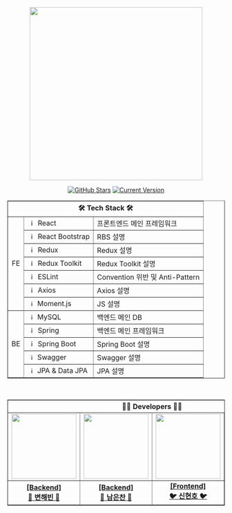 <div align="center">
<img src="https://user-images.githubusercontent.com/112257466/209065559-f5e0904f-c978-4a25-92d6-0ab171e8a3eb.png" width="400px"/>
<br/>

[![GitHub Stars](https://img.shields.io/github/stars/InQ-InQ-InQ-InQ-InQ/KUBS?style=for-the-badge)](https://github.com/InQ-InQ-InQ-InQ-InQ/KUBS/stargazers) [![Current Version](https://img.shields.io/badge/version-Beta-black?style=for-the-badge)](https://google.co.kr)

</div>

  <!-- Frontend Stack -->
<table border=""4>
  <th align="center" colspan="3">🛠 Tech Stack 🛠</th>
  <tr>
    <td rowspan="7" align="center">FE</td>
    <td><img src="https://upload.wikimedia.org/wikipedia/commons/thumb/a/a7/React-icon.svg/2300px-React-icon.svg.png" width="15px" alt="_icon"/>&nbsp;&nbsp;React</td>
    <td>프론트엔드 메인 프레임워크</td>
  </tr>
  <tr>
    <td><img src="https://user-images.githubusercontent.com/112257466/209071362-a99be5b3-c9f9-46f2-a12d-d078f59099dd.svg" width="15px" alt="_icon" />&nbsp;&nbsp;React Bootstrap</td>
    <td>RBS 설명</td>
  </tr>
  <tr>
    <td><img src="https://img.icons8.com/color/480/redux.png" width="15px" alt="_icon" />&nbsp;&nbsp;Redux</td>
    <td>Redux 설명</td>
  </tr>
  <tr>
    <td><img src="https://img.icons8.com/color/480/redux.png" width="15px" alt="_icon" />&nbsp;&nbsp;Redux Toolkit</td>
    <td>Redux Toolkit 설명</td>
  </tr>
    <tr>
      <td><img src="https://upload.wikimedia.org/wikipedia/commons/thumb/e/e3/ESLint_logo.svg/1200px-ESLint_logo.svg.png" width="15px" alt="_icon" />&nbsp;&nbsp;ESLint</td>
    <td>Convention 위반 및 Anti-Pattern</td>
  </tr>
  <tr>
    <td><img src="https://user-images.githubusercontent.com/112257466/209071958-ca6f5a8f-a61a-4b27-88f4-f6ac84808430.png" width="15px" alt="_icon" />&nbsp;&nbsp;Axios</td>
    <td>Axios 설명</td>
  </tr>
	    <tr>
    <td><img src="https://user-images.githubusercontent.com/112257466/209077244-27be08d0-85f9-4bdc-9efc-c2bf7b6e1229.png" width="14px" alt="_icon" />&nbsp;&nbsp;Moment.js</td>
    <td>JS 설명</td>
	</tr>



  <!-- Backend Stack -->
  <tr>
    <td rowspan="6" align="center">BE</td>
	<tr>
    <td><img src="https://user-images.githubusercontent.com/112257466/209078356-d9120e3d-9498-4ee4-a38d-139a263910f4.png" width="14px" alt="_icon" />&nbsp;&nbsp;MySQL</td>
    <td>백엔드 메인 DB</td>
  </tr>
    <td><img src="https://user-images.githubusercontent.com/112257466/209075018-0a1f7f14-a910-4d16-a4e4-51929b99e1ae.png" width="15px" alt="_icon" />&nbsp;&nbsp;Spring</td>
    <td>백엔드 메인 프레임워크</td>
  </tr>
  <tr>
    <td><img src="https://user-images.githubusercontent.com/112257466/209075280-78be8487-7d6a-485c-92a8-d6677f0caab9.png" width="15px" alt="_icon" />&nbsp;&nbsp;Spring Boot</td>
    <td>Spring Boot 설명</td>
    <tr>
    <td><img src="https://user-images.githubusercontent.com/112257466/209077939-bb9dadca-0e8b-421d-b5df-c44bd3c38a1a.png" width="14px" alt="_icon" />&nbsp;&nbsp;Swagger</td>
    <td>Swagger 설명</td>
  </tr>
    </tr>
    <tr>
    <td><img src="https://user-images.githubusercontent.com/112257466/209076523-777fe02a-455f-48a0-a4b1-aeb9fff17b10.png" width="14px" alt="_icon" />&nbsp;&nbsp;JPA & Data JPA</td>
    <td>JPA 설명</td>
  </tr>
</table>
</div>
<br/>

</div>
<table border=""4 width="100%">
  <th align="center" colspan="4" width=>🧑‍💻 Developers 🧑‍💻</th>
  </tr>
  <tr>
   <td align="center"><a href="https://github.com/h-beeen"><img src="https://avatars.githubusercontent.com/u/112257466?v=4" width="150px; style="vertical-align:top" alt=""/>
   
   <td align="center"><a href="https://github.com/eunchannam"><img src="https://avatars.githubusercontent.com/u/75837025?v=4" width="150px;" style="vertical-align:top" alt=""/>

   <td align="center"><a href="https://github.com/SWARVY"><img src="https://avatars.githubusercontent.com/u/53262430?v=4" width="150px;" style="vertical-align:top" alt=""/>

   <td align="center"><a href="https://github.com/rheefine"><img src="https://avatars.githubusercontent.com/u/109448186?v=4" width="150px;" style="vertical-align:top" alt=""/>
  </tr>

  <tr>
  <td align="center"><a href="https://github.com/h-beeen"><b>[Backend]<br/>🐧 변해빈 🐧</b></a></td>
  <td align="center"><a href="https://github.com/eunchannam"><b>[Backend]</br>🐤 남은찬 🐤</b></a></td>
  <td align="center"><a href="https://github.com/eofrkam"><b>[Frontend]<br/>🐦 신현호 🐦</b></br></a></td>
  <td align="center"><a href="https://github.com/juhyulee"><b>[Frontend]<br/>🐺 이동현 🐺</b><br/></a></td>
  </tr>
</table>
</div>
<br/>
